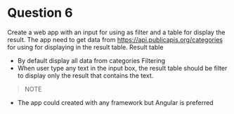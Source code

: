 # Question 6
Create a web app with an input for using as filter and a table for display the result. The app need to get data from https://api.publicapis.org/categories for using for displaying in the result table.
Result table
- By default display all data from categories
Filtering
- When user type any text in the input box, the result table should be filter to display only the result that contains the text.
> NOTE
- The app could created with any framework but Angular is preferred
